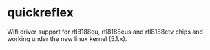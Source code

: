 # quickreflex
Wifi driver support for rtl8188eu, rtl8188eus and rtl8188etv chips and working under the new linux kernel (5.1.x).
